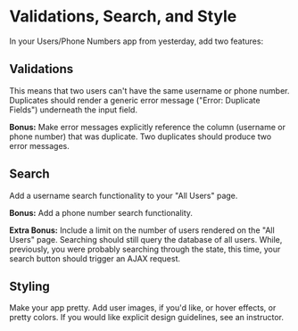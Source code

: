 # Validations, Search, and Style

In your Users/Phone Numbers app from yesterday, add two features:

## Validations

This means that two users can't have the same username or phone number. Duplicates should render a generic error message ("Error: Duplicate Fields") underneath the input field.

**Bonus:** Make error messages explicitly reference the column (username or phone number) that was duplicate. Two duplicates should produce two error messages.

## Search

Add a username search functionality to your "All Users" page.

**Bonus:** Add a phone number search functionality.

**Extra Bonus:** Include a limit on the number of users rendered on the "All Users" page. Searching should still query the database of all users. While, previously, you were probably searching through the state, this time, your search button should trigger an AJAX request.

## Styling

Make your app pretty. Add user images, if you'd like, or hover effects, or pretty colors. If you would like explicit design guidelines, see an instructor.
